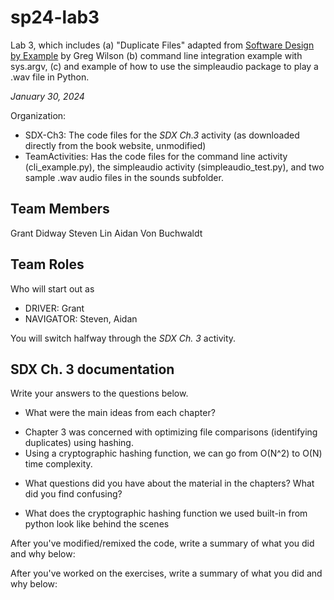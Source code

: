 # sp24-lab3
Lab 3, which includes (a) "Duplicate Files" adapted from [Software Design by Example](https://third-bit.com/sdxpy/) by Greg Wilson (b) command line integration example with sys.argv, (c) and example of how to use the simpleaudio package to play a .wav file in Python.

_January 30, 2024_

Organization:
* SDX-Ch3: The code files for the _SDX Ch.3_ activity (as downloaded directly from the book website, unmodified) 
* TeamActivities: Has the code files for the command line activity (cli_example.py), the simpleaudio activity (simpleaudio_test.py), and two sample .wav audio files in the sounds subfolder.

## Team Members
Grant Didway
Steven Lin
Aidan Von Buchwaldt

## Team Roles
Who will start out as
* DRIVER: Grant
* NAVIGATOR: Steven, Aidan

You will switch halfway through the _SDX Ch. 3_ activity.

## SDX Ch. 3 documentation

Write your answers to the questions below.

* What were the main ideas from each chapter?
 - Chapter 3 was concerned with optimizing file comparisons (identifying duplicates) using hashing. 
 - Using a cryptographic hashing function, we can go from O(N^2) to O(N) time complexity.

* What questions did you have about the material in the chapters? What did you find confusing?
- What does the cryptographic hashing function we used built-in from python look like behind the scenes

After you've modified/remixed the code, write a summary of what you did and why below:

After you've worked on the exercises, write a summary of what you did and why below:




